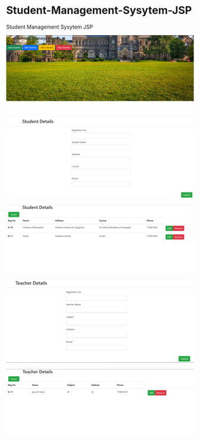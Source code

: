 # Student-Management-Sysytem-JSP
Student Management Sysytem JSP

![](Locollege/screenshots/Capture.PNG)

![](Locollege/screenshots/Capture1.PNG)

![](Locollege/screenshots/Capture2.PNG)

![](Locollege/screenshots/Capture3.PNG)

![](Locollege/screenshots/Capture4.PNG)
